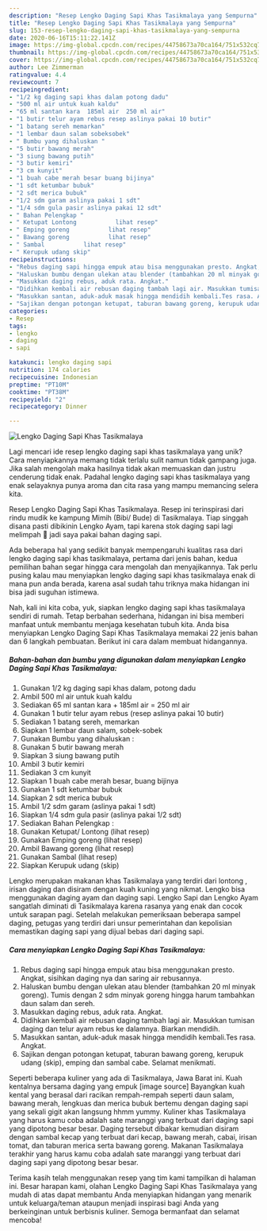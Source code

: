 ```yaml
---
description: "Resep Lengko Daging Sapi Khas Tasikmalaya yang Sempurna"
title: "Resep Lengko Daging Sapi Khas Tasikmalaya yang Sempurna"
slug: 153-resep-lengko-daging-sapi-khas-tasikmalaya-yang-sempurna
date: 2020-06-16T15:11:22.141Z
image: https://img-global.cpcdn.com/recipes/44758673a70ca164/751x532cq70/lengko-daging-sapi-khas-tasikmalaya-foto-resep-utama.jpg
thumbnail: https://img-global.cpcdn.com/recipes/44758673a70ca164/751x532cq70/lengko-daging-sapi-khas-tasikmalaya-foto-resep-utama.jpg
cover: https://img-global.cpcdn.com/recipes/44758673a70ca164/751x532cq70/lengko-daging-sapi-khas-tasikmalaya-foto-resep-utama.jpg
author: Lee Zimmerman
ratingvalue: 4.4
reviewcount: 7
recipeingredient:
- "1/2 kg daging sapi khas dalam potong dadu"
- "500 ml air untuk kuah kaldu"
- "65 ml santan kara  185ml air  250 ml air"
- "1 butir telur ayam rebus resep aslinya pakai 10 butir"
- "1 batang sereh memarkan"
- "1 lembar daun salam sobeksobek"
- " Bumbu yang dihaluskan "
- "5 butir bawang merah"
- "3 siung bawang putih"
- "3 butir kemiri"
- "3 cm kunyit"
- "1 buah cabe merah besar buang bijinya"
- "1 sdt ketumbar bubuk"
- "2 sdt merica bubuk"
- "1/2 sdm garam aslinya pakai 1 sdt"
- "1/4 sdm gula pasir aslinya pakai 12 sdt"
- " Bahan Pelengkap "
- " Ketupat Lontong           lihat resep"
- " Emping goreng           lihat resep"
- " Bawang goreng           lihat resep"
- " Sambal           lihat resep"
- " Kerupuk udang skip"
recipeinstructions:
- "Rebus daging sapi hingga empuk atau bisa menggunakan presto. Angkat, sisihkan daging nya dan saring air rebusannya."
- "Haluskan bumbu dengan ulekan atau blender (tambahkan 20 ml minyak goreng). Tumis dengan 2 sdm minyak goreng hingga harum tambahkan daun salam dan sereh."
- "Masukkan daging rebus, aduk rata. Angkat."
- "Didihkan kembali air rebusan daging tambah lagi air. Masukkan tumisan daging dan telur ayam rebus ke dalamnya. Biarkan mendidih."
- "Masukkan santan, aduk-aduk masak hingga mendidih kembali.Tes rasa. Angkat."
- "Sajikan dengan potongan ketupat, taburan bawang goreng, kerupuk udang (skip), emping dan sambal cabe. Selamat menikmati."
categories:
- Resep
tags:
- lengko
- daging
- sapi

katakunci: lengko daging sapi 
nutrition: 174 calories
recipecuisine: Indonesian
preptime: "PT10M"
cooktime: "PT38M"
recipeyield: "2"
recipecategory: Dinner

---
```



![Lengko Daging Sapi Khas Tasikmalaya](https://img-global.cpcdn.com/recipes/44758673a70ca164/751x532cq70/lengko-daging-sapi-khas-tasikmalaya-foto-resep-utama.jpg)

Lagi mencari ide resep lengko daging sapi khas tasikmalaya yang unik? Cara menyiapkannya memang tidak terlalu sulit namun tidak gampang juga. Jika salah mengolah maka hasilnya tidak akan memuaskan dan justru cenderung tidak enak. Padahal lengko daging sapi khas tasikmalaya yang enak selayaknya punya aroma dan cita rasa yang mampu memancing selera kita.

Resep Lengko Daging Sapi Khas Tasikmalaya. Resep ini terinspirasi dari rindu mudik ke kampung Mimih (Bibi/ Bude) di Tasikmalaya. Tiap singgah disana pasti dibikinin Lengko Ayam, tapi karena stok daging sapi lagi melimpah 🤭 jadi saya pakai bahan daging sapi.

Ada beberapa hal yang sedikit banyak mempengaruhi kualitas rasa dari lengko daging sapi khas tasikmalaya, pertama dari jenis bahan, kedua pemilihan bahan segar hingga cara mengolah dan menyajikannya. Tak perlu pusing kalau mau menyiapkan lengko daging sapi khas tasikmalaya enak di mana pun anda berada, karena asal sudah tahu triknya maka hidangan ini bisa jadi suguhan istimewa.


Nah, kali ini kita coba, yuk, siapkan lengko daging sapi khas tasikmalaya sendiri di rumah. Tetap berbahan sederhana, hidangan ini bisa memberi manfaat untuk membantu menjaga kesehatan tubuh kita. Anda bisa menyiapkan Lengko Daging Sapi Khas Tasikmalaya memakai 22 jenis bahan dan 6 langkah pembuatan. Berikut ini cara dalam membuat hidangannya.

<!--inarticleads1-->

##### Bahan-bahan dan bumbu yang digunakan dalam menyiapkan Lengko Daging Sapi Khas Tasikmalaya:

1. Gunakan 1/2 kg daging sapi khas dalam, potong dadu
1. Ambil 500 ml air untuk kuah kaldu
1. Sediakan 65 ml santan kara + 185ml air = 250 ml air
1. Gunakan 1 butir telur ayam rebus (resep aslinya pakai 10 butir)
1. Sediakan 1 batang sereh, memarkan
1. Siapkan 1 lembar daun salam, sobek-sobek
1. Gunakan  Bumbu yang dihaluskan :
1. Gunakan 5 butir bawang merah
1. Siapkan 3 siung bawang putih
1. Ambil 3 butir kemiri
1. Sediakan 3 cm kunyit
1. Siapkan 1 buah cabe merah besar, buang bijinya
1. Gunakan 1 sdt ketumbar bubuk
1. Siapkan 2 sdt merica bubuk
1. Ambil 1/2 sdm garam (aslinya pakai 1 sdt)
1. Siapkan 1/4 sdm gula pasir (aslinya pakai 1/2 sdt)
1. Sediakan  Bahan Pelengkap :
1. Gunakan  Ketupat/ Lontong           (lihat resep)
1. Gunakan  Emping goreng           (lihat resep)
1. Ambil  Bawang goreng           (lihat resep)
1. Gunakan  Sambal           (lihat resep)
1. Siapkan  Kerupuk udang (skip)


Lengko merupakan makanan khas Tasikmalaya yang terdiri dari lontong , irisan daging dan disiram dengan kuah kuning yang nikmat. Lengko bisa menggunakan daging ayam dan daging sapi. Lengko Sapi dan Lengko Ayam sangatlah diminati di Tasikmalaya karena rasanya yang enak dan cocok untuk sarapan pagi. Setelah melakukan pemeriksaan beberapa sampel daging, petugas yang terdiri dari unsur pemerintahan dan kepolisian memastikan daging sapi yang dijual bebas dari daging sapi. 

<!--inarticleads2-->

##### Cara menyiapkan Lengko Daging Sapi Khas Tasikmalaya:

1. Rebus daging sapi hingga empuk atau bisa menggunakan presto. Angkat, sisihkan daging nya dan saring air rebusannya.
1. Haluskan bumbu dengan ulekan atau blender (tambahkan 20 ml minyak goreng). Tumis dengan 2 sdm minyak goreng hingga harum tambahkan daun salam dan sereh.
1. Masukkan daging rebus, aduk rata. Angkat.
1. Didihkan kembali air rebusan daging tambah lagi air. Masukkan tumisan daging dan telur ayam rebus ke dalamnya. Biarkan mendidih.
1. Masukkan santan, aduk-aduk masak hingga mendidih kembali.Tes rasa. Angkat.
1. Sajikan dengan potongan ketupat, taburan bawang goreng, kerupuk udang (skip), emping dan sambal cabe. Selamat menikmati.


Seperti beberapa kuliner yang ada di Tasikmalaya, Jawa Barat ini. Kuah kentalnya bersama daging yang empuk [image source] Bayangkan kuah kental yang berasal dari racikan rempah-rempah seperti daun salam, bawang merah, lengkuas dan merica bubuk bertemu dengan daging sapi yang sekali gigit akan langsung hhmm yummy. Kuliner khas Tasikmalaya yang harus kamu coba adalah sate maranggi yang terbuat dari daging sapi yang dipotong besar besar. Daging tersebut dibakar kemudian disiram dengan sambal kecap yang terbuat dari kecap, bawang merah, cabai, irisan tomat, dan taburan merica serta bawang goreng. Makanan Tasikmalaya terakhir yang harus kamu coba adalah sate maranggi yang terbuat dari daging sapi yang dipotong besar besar. 

Terima kasih telah menggunakan resep yang tim kami tampilkan di halaman ini. Besar harapan kami, olahan Lengko Daging Sapi Khas Tasikmalaya yang mudah di atas dapat membantu Anda menyiapkan hidangan yang menarik untuk keluarga/teman ataupun menjadi inspirasi bagi Anda yang berkeinginan untuk berbisnis kuliner. Semoga bermanfaat dan selamat mencoba!
